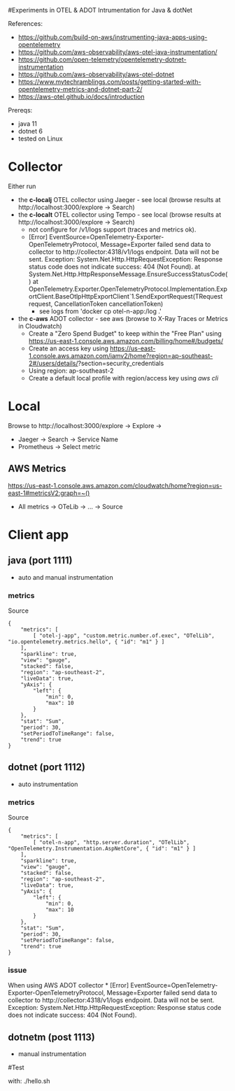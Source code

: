 #Experiments in OTEL & ADOT Intrumentation for Java & dotNet

References:
* https://github.com/build-on-aws/instrumenting-java-apps-using-opentelemetry
* https://github.com/aws-observability/aws-otel-java-instrumentation/
* https://github.com/open-telemetry/opentelemetry-dotnet-instrumentation
* https://github.com/aws-observability/aws-otel-dotnet
* https://www.mytechramblings.com/posts/getting-started-with-opentelemetry-metrics-and-dotnet-part-2/
* https://aws-otel.github.io/docs/introduction

Prereqs:
  * java 11
  * dotnet 6
  * tested on Linux

# Collector

Either run
  * the **c-localj** OTEL collector using Jaeger - see local (browse results at http://localhost:3000/explore -> Search)
  * the **c-localt** OTEL collector using Tempo - see local (browse results at http://localhost:3000/explore -> Search)
    * not configure for /v1/logs support (traces and metrics ok).
    * [Error] EventSource=OpenTelemetry-Exporter-OpenTelemetryProtocol, Message=Exporter failed send data to collector to http://collector:4318/v1/logs endpoint. Data will not be sent. Exception: System.Net.Http.HttpRequestException: Response status code does not indicate success: 404 (Not Found).
      at System.Net.Http.HttpResponseMessage.EnsureSuccessStatusCode()
      at OpenTelemetry.Exporter.OpenTelemetryProtocol.Implementation.ExportClient.BaseOtlpHttpExportClient`1.SendExportRequest(TRequest request, CancellationToken cancellationToken)
      * see logs from 'docker cp otel-n-app:/log .'
  * the **c-aws** ADOT collector - see aws (browse to X-Ray Traces or Metrics in Cloudwatch)
    * Create a "Zero Spend Budget" to keep within the "Free Plan" using  https://us-east-1.console.aws.amazon.com/billing/home#/budgets/
    * Create an access key using https://us-east-1.console.aws.amazon.com/iamv2/home?region=ap-southeast-2#/users/details/<user>?section=security_credentials
    * Using region: ap-southeast-2
    * Create a default local profile with region/access key using *aws cli*

# Local

Browse to http://localhost:3000/explore -> Explore ->
  * Jaeger -> Search -> Service Name
  * Prometheus -> Select metric 

## AWS Metrics

https://us-east-1.console.aws.amazon.com/cloudwatch/home?region=us-east-1#metricsV2:graph=~()
* All metrics -> OTeLib -> ... -> Source

# Client app

## java (port 1111)
- auto and manual instrumentation

### metrics

Source
```
{
    "metrics": [
        [ "otel-j-app", "custom.metric.number.of.exec", "OTelLib", "io.opentelemetry.metrics.hello", { "id": "m1" } ]
    ],
    "sparkline": true,
    "view": "gauge",
    "stacked": false,
    "region": "ap-southeast-2",
    "liveData": true,
    "yAxis": {
        "left": {
            "min": 0,
            "max": 10
        }
    },
    "stat": "Sum",
    "period": 30,
    "setPeriodToTimeRange": false,
    "trend": true
}
```

## dotnet (port 1112)
- auto instrumentation

### metrics

Source
```
{
    "metrics": [
        [ "otel-n-app", "http.server.duration", "OTelLib", "OpenTelemetry.Instrumentation.AspNetCore", { "id": "m1" } ]
    ],
    "sparkline": true,
    "view": "gauge",
    "stacked": false,
    "region": "ap-southeast-2",
    "liveData": true,
    "yAxis": {
        "left": {
            "min": 0,
            "max": 10
        }
    },
    "stat": "Sum",
    "period": 30,
    "setPeriodToTimeRange": false,
    "trend": true
}
```

### issue

When using AWS ADOT collector
    * [Error] EventSource=OpenTelemetry-Exporter-OpenTelemetryProtocol, Message=Exporter failed send data to collector to http://collector:4318/v1/logs endpoint. Data will not be sent. Exception: System.Net.Http.HttpRequestException: Response status code does not indicate success: 404 (Not Found).


## dotnetm (post 1113)
- manual instrumentation

#Test

with: ./hello.sh
